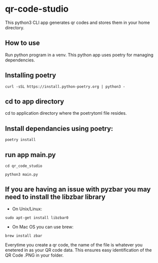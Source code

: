 # qr-code-studio
This python3 CLI app generates qr codes and stores them in your home directory.  

## How to use
Run python program in a venv. This python app uses poetry for managing dependencies.

## Installing poetry 
```curl -sSL https://install.python-poetry.org | python3 -```

## cd to app directory
cd to application directory where the poetrytoml file resides.

## Install dependancies using poetry:
```poetry install```

## run app main.py
```cd qr_code_studio```

```python3 main.py```

## If you are having an issue with pyzbar you may need to install the libzbar library 

- On Unix/Linux:

```sudo apt-get install libzbar0```

- On Mac OS you can use brew:

```brew install zbar```


Everytime you create a qr code, the name of the file is whatever you enetered in as your QR code data. This ensures easy identification of the QR Code .PNG in your folder. 

